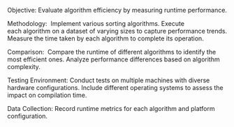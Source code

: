 Objective: Evaluate algorithm efficiency by measuring runtime performance.

Methodology: 
Implement various sorting algorithms.
Execute each algorithm on a dataset of varying sizes to capture performance trends.
Measure the time taken by each algorithm to complete its operation.

Comparison: 
Compare the runtime of different algorithms to identify the most efficient ones.
Analyze performance differences based on algorithm complexity.

Testing Environment:
Conduct tests on multiple machines with diverse hardware configurations.
Include different operating systems to assess the impact on compilation time.

Data Collection:
Record runtime metrics for each algorithm and platform configuration.
